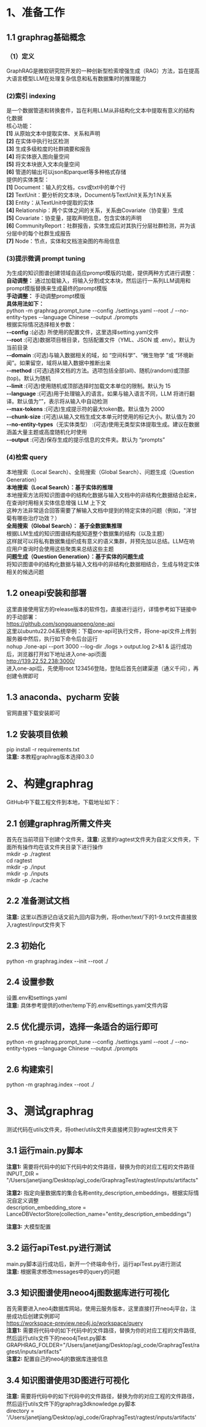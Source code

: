# 1、准备工作
## 1.1 graphrag基础概念
### （1）定义
GraphRAG是微软研究院开发的一种创新型检索增强生成（RAG）方法，旨在提高大语言模型LLM在处理复杂信息和私有数据集时的推理能力    

### (2)索引 indexing 
是一个数据管道和转换套件，旨在利用LLM从非结构化文本中提取有意义的结构化数据    
核心功能：    
**[1]** 从原始文本中提取实体、关系和声明    
**[2]** 在实体中执行社区检测    
**[3]** 生成多级粒度的社群摘要和报告     
**[4]** 将实体嵌入图向量空间     
**[5]** 将文本块嵌入文本向量空间     
**[6]** 管道的输出可以json和parquet等多种格式存储      
提供的实体类型：   
**[1]** Document：输入的文档，csv或txt中的单个行     
**[2]** TextUnit：要分析的文本块，Document与TextUnit关系为1:N关系         
**[3]** Entity：从TextUnit中提取的实体         
**[4]** Relationship：两个实体之间的关系，关系由Covariate（协变量）生成        
**[5]** Covariate：协变量，提取声明信息，包含实体的声明       
**[6]** CommunityReport：社群报告，实体生成后对其执行分层社群检测，并为该分层中的每个社群生成报告        
**[7]** Node：节点，实体和文档渲染图的布局信息     

### (3)提示微调 prompt tuning
为生成的知识图谱创建领域自适应prompt模版的功能，提供两种方式进行调整：      
**自动调整：** 通过加载输入，将输入分割成文本块，然后运行一系列LLM调用和prompt模版替换来生成最终的prompt模版     
**手动调整：** 手动调整prompt模版             
**具体用法如下：**      
python -m graphrag.prompt_tune --config ./settings.yaml --root ./ --no-entity-types --language Chinese --output ./prompts       
根据实际情况选择相关参数：           
**--config** :(必选) 所使用的配置文件，这里选择setting.yaml文件     
**--root** :(可选)数据项目根目录，包括配置文件（YML、JSON 或 .env）。默认为当前目录       
**--domain** :(可选)与输入数据相关的域，如 “空间科学”、“微生物学 ”或 “环境新闻”。如果留空，域将从输入数据中推断出来     
**--method** :(可选)选择文档的方法。选项包括全部(all)、随机(random)或顶部(top)。默认为随机       
**--limit** :(可选)使用随机或顶部选择时加载文本单位的限制。默认为 15     
**--language** :(可选)用于处理输入的语言。如果与输入语言不同，LLM 将进行翻译。默认值为“”，表示将从输入中自动检测     
**--max-tokens** :(可选)生成提示符的最大token数。默认值为 2000     
**--chunk-size** :(可选)从输入文档生成文本单元时使用的标记大小。默认值为 20     
**--no-entity-types**（无实体类型） :(可选)使用无类型实体提取生成。建议在数据涵盖大量主题或高度随机化时使用        
**--output** :(可选)保存生成的提示信息的文件夹。默认为 “prompts”    

### (4)检索 query
本地搜索（Local Search）、全局搜索（Global Search）、问题生成（Question Generation）       
**本地搜索（Local Search）：基于实体的推理**     
本地搜索方法将知识图谱中的结构化数据与输入文档中的非结构化数据结合起来，在查询时用相关实体信息增强 LLM 上下文    
这种方法非常适合回答需要了解输入文档中提到的特定实体的问题（例如，"洋甘菊有哪些治疗功效？）        
**全局搜索（Global Search）： 基于全数据集推理**       
根据LLM生成的知识图谱结构能知道整个数据集的结构（以及主题）     
这样就可以将私有数据集组织成有意义的语义集群，并预先加以总结。LLM在响应用户查询时会使用这些聚类来总结这些主题    
**问题生成（Question Generation）：基于实体的问题生成**        
将知识图谱中的结构化数据与输入文档中的非结构化数据相结合，生成与特定实体相关的候选问题       

## 1.2 oneapi安装和部署    
这里直接使用官方的release版本的软件包，直接进行运行，详情参考如下链接中的手动部署：      
https://github.com/songquanpeng/one-api      
这里以ubuntu22.04系统举例：下载one-api可执行文件，将one-api文件上传到服务器中然后，执行如下命令后台运行         
nohup ./one-api --port 3000 --log-dir ./logs > output.log 2>&1 &
运行成功后，浏览器打开如下地址进入one-api页面        
http://139.22.52.238:3000/         
进入one-api后，先使用root 123456登陆，登陆后首先创建渠道（通义千问），再创建令牌即可               

## 1.3 anaconda、pycharm 安装   
官网直接下载安装即可     

## 1.2 安装项目依赖
pip install -r requirements.txt    
**注意:** 本教程graphrag版本选择0.3.0

# 2、构建graphrag
GitHub中下载工程文件到本地，下载地址如下：    

## 2.1 创建graphrag所需文件夹
首先在当前项目下创建个文件夹，**注意:** 这里的ragtest文件夹为自定义文件夹，下面所有操作均在该文件夹目录下进行操作     
mkdir -p ./ragtest       
cd ragtest     
mkdir -p ./input         
mkdir -p ./inputs         
mkdir -p ./cache        

## 2.2 准备测试文档
**注意:** 这里以西游记白话文前九回内容为例，将other/text/下的1-9.txt文件直接放入ragtest/input文件夹下       

## 2.3 初始化   
python -m graphrag.index --init  --root ./        

## 2.4 设置参数
设置.env和settings.yaml       
**注意:** 具体参考提供的other/temp下的.env和settings.yaml文件内容                  

## 2.5 优化提示词，选择一条适合的运行即可
python -m graphrag.prompt_tune --config ./settings.yaml --root ./ --no-entity-types --language Chinese --output ./prompts    

## 2.6 构建索引
python -m graphrag.index --root ./       


# 3、测试graphrag     
测试代码在utils文件夹，将other/utils文件夹直接拷贝到ragtest文件夹下
## 3.1 运行main.py脚本
**注意1:** 需要将代码中的如下代码中的文件路径，替换为你的对应工程的文件路径    
INPUT_DIR = "/Users/janetjiang/Desktop/agi_code/GraphragTest/ragtest/inputs/artifacts" 

**注意2:** 指定向量数据库的集合名称entity_description_embeddings，根据实际情况自定义调整   
description_embedding_store = LanceDBVectorStore(collection_name="entity_description_embeddings")

**注意3:** 大模型配置     


## 3.2 运行apiTest.py进行测试
main.py脚本运行成功后，新开一个终端命令行，运行apiTest.py进行测试        
**注意:** 根据需求修改messages中的query的问题       

## 3.3 知识图谱使用neoo4j图数据库进行可视化
首先需要进入neo4j数据库网站，使用云服务版本，这里直接打开neo4j平台，注册成功后创建实例即可       
https://workspace-preview.neo4j.io/workspace/query    
**注意1:** 需要将代码中的如下代码中的文件路径，替换为你的对应工程的文件路径,然后运行utils文件下的neoo4jTest.py脚本              
GRAPHRAG_FOLDER="/Users/janetjiang/Desktop/agi_code/GraphragTest/ragtest/inputs/artifacts"      
**注意2:** 配置自己的neo4j的数据库连接信息            

## 3.4 知识图谱使用3D图进行可视化 
**注意:** 需要将代码中的如下代码中的文件路径，替换为你的对应工程的文件路径，然后运行utils文件下的graphrag3dknowledge.py脚本            
directory = '/Users/janetjiang/Desktop/agi_code/GraphragTest/ragtest/inputs/artifacts'        
